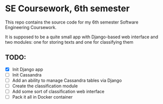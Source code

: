# SE Coursework, 6th semester

This repo contains the source code for my 6th semester Software Engineering Coursework.

It is supposed to be a quite small app with Django-based web interface and two modules: one for storing texts and one for classifying them

## TODO:

- [x] Init Django app
- [ ] Init Cassandra
- [ ] Add an ability to manage Cassandra tables via Django
- [ ] Create the classification module
- [ ] Add some sort of classification web interface
- [ ] Pack it all in Docker container
